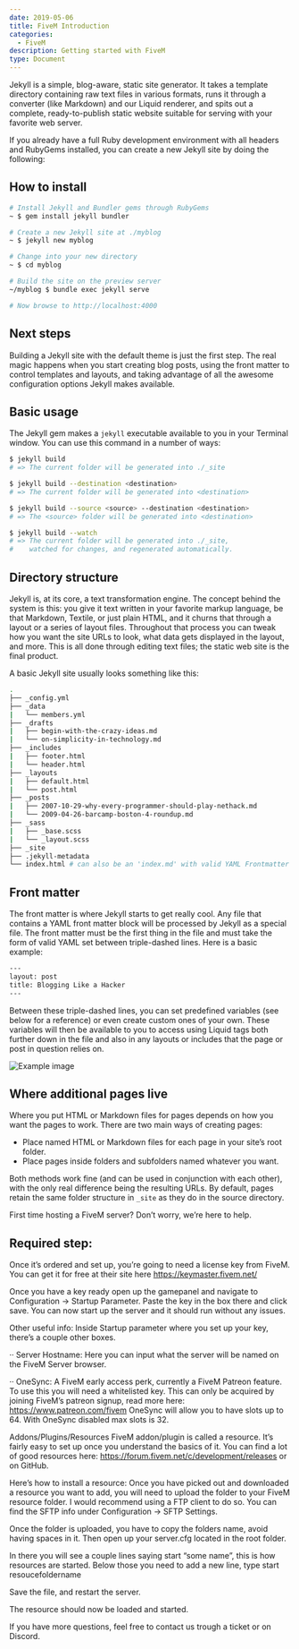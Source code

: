 ```yaml
---
date: 2019-05-06
title: FiveM Introduction
categories:
  - FiveM
description: Getting started with FiveM
type: Document
---
```

Jekyll is a simple, blog-aware, static site generator. It takes a template directory containing raw text files in various formats, runs it through a converter (like Markdown) and our Liquid renderer, and spits out a complete, ready-to-publish static website suitable for serving with your favorite web server.

If you already have a full Ruby development environment with all headers and RubyGems installed, you can create a new Jekyll site by doing the following:

## How to install

~~~ bash
# Install Jekyll and Bundler gems through RubyGems
~ $ gem install jekyll bundler

# Create a new Jekyll site at ./myblog
~ $ jekyll new myblog

# Change into your new directory
~ $ cd myblog

# Build the site on the preview server
~/myblog $ bundle exec jekyll serve

# Now browse to http://localhost:4000
~~~

## Next steps

Building a Jekyll site with the default theme is just the first step. The real magic happens when you start creating blog posts, using the front matter to control templates and layouts, and taking advantage of all the awesome configuration options Jekyll makes available.

## Basic usage

The Jekyll gem makes a `jekyll` executable available to you in your Terminal window. You can use this command in a number of ways:

~~~ bash
$ jekyll build
# => The current folder will be generated into ./_site

$ jekyll build --destination <destination>
# => The current folder will be generated into <destination>

$ jekyll build --source <source> --destination <destination>
# => The <source> folder will be generated into <destination>

$ jekyll build --watch
# => The current folder will be generated into ./_site,
#    watched for changes, and regenerated automatically.
~~~

## Directory structure

Jekyll is, at its core, a text transformation engine. The concept behind the system is this: you give it text written in your favorite markup language, be that Markdown, Textile, or just plain HTML, and it churns that through a layout or a series of layout files. Throughout that process you can tweak how you want the site URLs to look, what data gets displayed in the layout, and more. This is all done through editing text files; the static web site is the final product.

A basic Jekyll site usually looks something like this:

~~~ bash
.
├── _config.yml
├── _data
|   └── members.yml
├── _drafts
|   ├── begin-with-the-crazy-ideas.md
|   └── on-simplicity-in-technology.md
├── _includes
|   ├── footer.html
|   └── header.html
├── _layouts
|   ├── default.html
|   └── post.html
├── _posts
|   ├── 2007-10-29-why-every-programmer-should-play-nethack.md
|   └── 2009-04-26-barcamp-boston-4-roundup.md
├── _sass
|   ├── _base.scss
|   └── _layout.scss
├── _site
├── .jekyll-metadata
└── index.html # can also be an 'index.md' with valid YAML Frontmatter
~~~

## Front matter

The front matter is where Jekyll starts to get really cool. Any file that contains a YAML front matter block will be processed by Jekyll as a special file. The front matter must be the first thing in the file and must take the form of valid YAML set between triple-dashed lines. Here is a basic example:

~~~ html
---
layout: post
title: Blogging Like a Hacker
---
~~~

Between these triple-dashed lines, you can set predefined variables (see below for a reference) or even create custom ones of your own. These variables will then be available to you to access using Liquid tags both further down in the file and also in any layouts or includes that the page or post in question relies on.

![Example image](https://images.unsplash.com/photo-1481487196290-c152efe083f5?ixlib=rb-0.3.5&q=80&fm=jpg&crop=entropy&cs=tinysrgb&w=1920&h=1080&fit=crop&s=80308172730757a7db0434987fa985f3)

## Where additional pages live

Where you put HTML or Markdown files for pages depends on how you want the pages to work. There are two main ways of creating pages:

* Place named HTML or Markdown files for each page in your site’s root folder.
* Place pages inside folders and subfolders named whatever you want.

Both methods work fine (and can be used in conjunction with each other), with the only real difference being the resulting URLs. By default, pages retain the same folder structure in `_site` as they do in the source directory.


First time hosting a FiveM server? Don’t worry, we’re here to help.

## Required step:
Once it’s ordered and set up, you’re going to need a license key from FiveM.
You can get it for free at their site here https://keymaster.fivem.net/

Once you have a key ready open up the gamepanel and navigate to Configuration -> Startup Parameter.
Paste the key in the box there and click save.
You can now start up the server and it should run without any issues.

Other useful info:
Inside Startup parameter where you set up your key, there’s a couple other boxes.


··     Server Hostname:
Here you can input what the server will be named on the FiveM Server browser.

··     OneSync:
A FiveM early access perk, currently a FiveM Patreon feature.
To use this you will need a whitelisted key.
This can only be acquired by joining FiveM’s patreon signup, read more here: https://www.patreon.com/fivem
OneSync will allow you to have slots up to 64. With OneSync disabled max slots is 32.

 

Addons/Plugins/Resources
FiveM addon/plugin is called a resource. It’s fairly easy to set up once you understand the basics of it.
You can find a lot of good resources here: https://forum.fivem.net/c/development/releases or on GitHub.

Here’s how to install a resource:
Once you have picked out and downloaded a resource you want to add, you will need to upload the folder to your FiveM resource folder. I would recommend using a FTP client to do so.
You can find the SFTP info under Configuration -> SFTP Settings.

Once the folder is uploaded, you have to copy the folders name, avoid having spaces in it.
Then open up your server.cfg located in the root folder.

In there you will see a couple lines saying start “some name”, this is how resources are started.
Below those you need to add a new line, type start resoucefoldername

Save the file, and restart the server.

The resource should now be loaded and started.

 

If you have more questions, feel free to contact us trough a ticket or on Discord.
